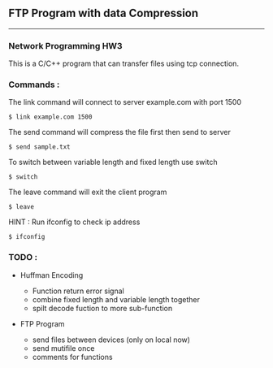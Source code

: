 ## FTP Program with data Compression
-------
### Network Programming HW3
This is a C/C++ program that can transfer files using tcp connection.
### Commands :
The link command will connect to server example.com with port 1500
```
$ link example.com 1500
```
The send command will compress the file first then send to server
```
$ send sample.txt
```
To switch between variable length and fixed length use switch
```
$ switch
```
The leave command will exit the client program
```
$ leave
```

HINT :
Run ifconfig to check ip address
```
$ ifconfig
```

### TODO :
- Huffman Encoding
    - Function return error signal
    - combine fixed length and variable length together
    - spilt decode fuction to more sub-function

- FTP Program
    - send files between devices (only on local now)
    - send mutifile once
    - comments for functions
